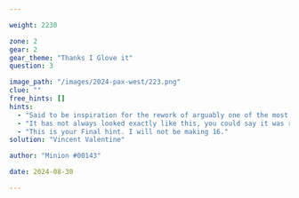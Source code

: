 ```yaml
---

weight: 2230

zone: 2
gear: 2
gear_theme: "Thanks I Glove it"
question: 3

image_path: "/images/2024-pax-west/223.png"
clue: ""
free_hints: []
hints:
  - "Said to be inspiration for the rework of arguably one of the most renown videogame villains."
  - "It has not always looked exactly like this, you could say it was reborn. Less Kingdom Hearts, more Dark Souls."
  - "This is your Final hint. I will not be making 16."
solution: "Vincent Valentine"

author: "Minion #00143"

date: 2024-08-30

---
```


